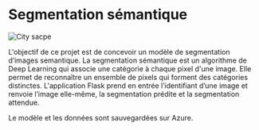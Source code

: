 # Segmentation sémantique

![City sacpe](https://www.cityscapes-dataset.com/wordpress/wp-content/uploads/2015/07/muenster00.png)

L'objectif de ce projet est de concevoir un modèle de segmentation d’images semantique. La segmentation sémantique est un algorithme de Deep Learning qui associe une catégorie à chaque pixel d'une image. Elle permet de reconnaître un ensemble de pixels qui forment des catégories distinctes. L'application Flask prend en entrée l’identifiant d’une image et renvoie l’image elle-même, la segmentation prédite et la segmentation attendue.

Le modèle et les données sont sauvegardées sur Azure.
